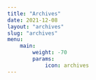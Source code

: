 ```yaml
---
title: "Archives"
date: 2021-12-08
layout: "archives"
slug: "archives"
menu:
    main:
        weight: -70
        params: 
            icon: archives
---
```

